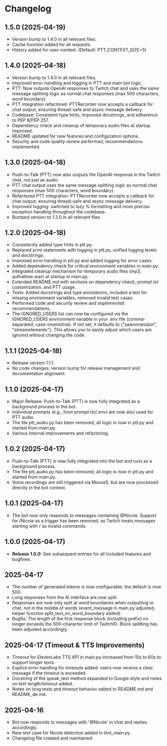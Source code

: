 # Changelog

## 1.5.0 (2025-04-19)
- Version bump to 1.4.0 in all relevant files.
- Cache function added for all requests.
- History added for user-context. (Default: PTT_CONTEXT_SIZE=5)

## 1.4.0 (2025-04-18)
- Version bump to 1.4.0 in all relevant files.
- Improved error handling and logging in PTT and main bot logic.
- PTT: Now outputs OpenAI responses to Twitch chat and uses the same message splitting logic as normal chat responses (max 500 characters, word boundary).
- PTT integration refactored: PTTRecorder now accepts a callback for chat output, ensuring thread-safe and async message delivery.
- Codebase: Consistent type hints, improved docstrings, and adherence to PEP 8/PEP 257.
- Dependency check and cleanup of temporary audio files at startup improved.
- README updated for new features and configuration options.
- Security and code quality review performed; recommendations implemented.

## 1.3.0 (2025-04-18)
- Push-to-Talk (PTT) now also outputs the OpenAI response in the Twitch chat, not just as audio.
- PTT chat output uses the same message splitting logic as normal chat responses (max 500 characters, word boundary).
- Refactored PTT integration: PTTRecorder now accepts a callback for chat output, ensuring thread-safe and async message delivery.
- Improved logging: switched to lazy % formatting and more precise exception handling throughout the codebase.
- Bumped version to 1.3.0 in all relevant files.

## 1.2.0 (2025-04-18)
- Consistently added type hints in ptt.py.
- Replaced print statements with logging in ptt.py, unified logging levels and docstrings.
- Improved error handling in ptt.py and added logging for error cases.
- Added dependency check for critical environment variables in main.py.
- Integrated cleanup mechanism for temporary audio files (mp3, aufnahme.wav) at startup in main.py.
- Extended README.md with sections on dependency check, prompt.txt customization, and PTT usage.
- Tests: Added docstrings and type annotations, included a test for missing environment variables, removed invalid test cases.
- Performed code and security review and implemented recommendations.
- The IGNORED_USERS list can now be configured via the IGNORED_USERS environment variable in your .env file (comma-separated, case-insensitive). If not set, it defaults to {"saaromansbot", "streamelements"}. This allows you to easily adjust which users are ignored without changing the code.

## 1.1.1 (2025-04-18)
- Release version 1.1.1.
- No code changes; version bump for release management and documentation alignment.

## 1.1.0 (2025-04-17)
- Major Release: Push-to-Talk (PTT) is now fully integrated as a background process in the bot.
- Individual prompts (e.g., from prompt.txt/.env) are now also used for PTT audio.
- The file ptt_audio.py has been removed; all logic is now in ptt.py and started from main.py.
- Various internal improvements and refactoring.

## 1.0.2 (2025-04-17)
- Push-to-Talk (PTT) is now fully integrated into the bot and runs as a background process.
- The file ptt_audio.py has been removed; all logic is now in ptt.py and started from main.py.
- Voice recordings are still triggered via Mouse5, but are now processed directly in the bot context.

## 1.0.1 (2025-04-17)
- The bot now only responds to messages containing @Nicole. Support for /Nicole as a trigger has been removed, as Twitch treats messages starting with / as invalid commands.

## 1.0.0 (2025-04-17)
- **Release 1.0.0:** See subsequent entries for all included features and bugfixes.

## 2025-04-17
- The number of generated tokens is now configurable; the default is now 500.
- Long responses from the AI interface are now split.
- Responses are now only split at word boundaries when outputting to chat, not in the middle of words (event_message in main.py adjusted, helper function split_text_on_word_boundary added).
- Bugfix: The length of the first response block (including prefix) no longer exceeds the 500-character limit of TwitchIO. Block splitting has been adjusted accordingly.

## 2025-04-17 (Timeout & TTS Improvements)
- Timeout for ElevenLabs TTS API in main.py increased from 15s to 60s to support longer texts.
- Explicit error handling for timeouts added: users now receive a clear message if the timeout is exceeded.
- Docstring of the speak_text method expanded to Google style and notes on text length/timeout added.
- Notes on long texts and timeout behavior added to README.md and README_de.md.

## 2025-04-16
- Bot now responds to messages with '@Nicole' in chat and replies accordingly.
- New test case for Nicole detection added in test_main.py.
- Changelog file created and maintained.
